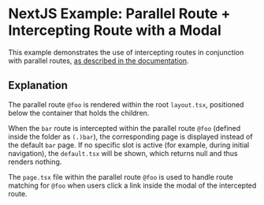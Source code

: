 # NextJS Example: Parallel Route + Intercepting Route with a Modal

This example demonstrates the use of intercepting routes in conjunction with parallel routes,
[as described in the documentation](https://nextjs.org/docs/app/building-your-application/routing/parallel-routes).

## Explanation

The parallel route `@foo` is rendered within the root `layout.tsx`, positioned below the container that holds the
children.

When the `bar` route is intercepted within the parallel route `@foo` (defined inside the folder as `(.)bar`), the
corresponding page is displayed instead of the default `bar` page. If no specific slot is active (for example, during
initial navigation), the `default.tsx` will be shown, which returns null and thus renders nothing.

The `page.tsx` file within the parallel route `@foo` is used to handle route matching for `@foo` when users click a link
inside the modal of the intercepted route.

